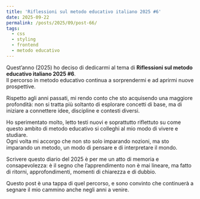 ```yaml
---
title: 'Riflessioni sul metodo educativo italiano 2025 #6'
date: 2025-09-22
permalink: /posts/2025/09/post-66/
tags:
  - css
  - styling
  - frontend
  - metodo educativo
---
```


Quest’anno (2025) ho deciso di dedicarmi al tema di **Riflessioni sul metodo educativo italiano 2025 #6**.  
Il percorso in metodo educativo continua a sorprendermi e ad aprirmi nuove prospettive.  

Rispetto agli anni passati, mi rendo conto che sto acquisendo una maggiore profondità: non si tratta più soltanto di esplorare concetti di base, 
ma di iniziare a connettere idee, discipline e contesti diversi.  

Ho sperimentato molto, letto testi nuovi e soprattutto riflettuto su come questo ambito di metodo educativo si colleghi al mio modo di vivere e studiare.  
Ogni volta mi accorgo che non sto solo imparando nozioni, ma sto imparando un metodo, un modo di pensare e di interpretare il mondo.  

Scrivere questo diario del 2025 è per me un atto di memoria e consapevolezza: è il segno che l’apprendimento non è mai lineare, 
ma fatto di ritorni, approfondimenti, momenti di chiarezza e di dubbio.  

Questo post è una tappa di quel percorso, e sono convinto che continuerà a segnare il mio cammino anche negli anni a venire.

